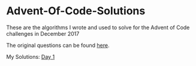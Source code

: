 # Advent-Of-Code-Solutions

These are the algorithms I wrote and used to solve for the Advent of Code challenges in December 2017

The original questions can be found [here](https://adventofcode.com/).


My Solutions:
[Day 1](https://github.com/mkowaleff/Advent-Of-Code-Solutions/blob/master/Day1.java)
